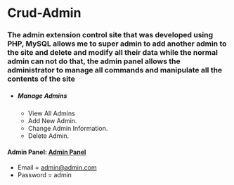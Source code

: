 # Crud-Admin

### The admin extension control site that was developed using PHP, MySQL allows me to super admin to add another admin to the site and delete and modify all their data while the normal admin can not do that, the admin panel allows the administrator to manage all commands and manipulate all the contents of the site

- ##### Manage Admins
  - View All Admins
  - Add New Admin.
  - Change Admin Information.
  - Delete Admin.

#### Admin Panel: <a href="http://ahmedaa.epizy.com/login.php" target="_blank">Admin Panel</a>
  - Email = admin@admin.com
  - Password = admin
